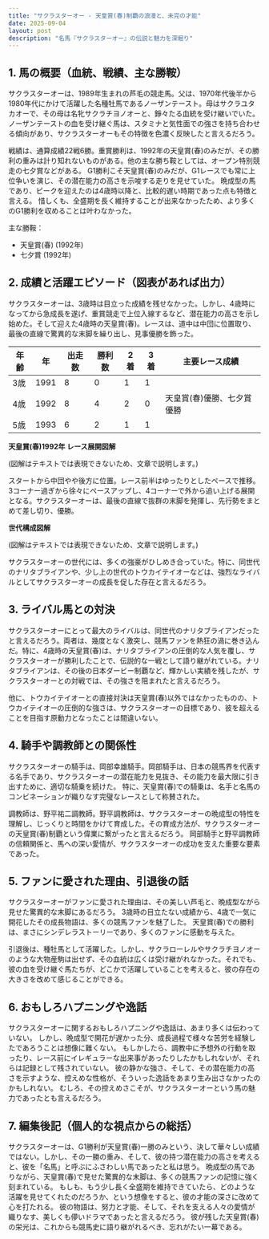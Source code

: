 ```yaml
---
title: "サクラスターオー - 天皇賞(春)制覇の浪漫と、未完の才能"
date: 2025-09-04
layout: post
description: "名馬『サクラスターオー』の伝説と魅力を深堀り"
---
```


## 1. 馬の概要（血統、戦績、主な勝鞍）

サクラスターオーは、1989年生まれの芦毛の競走馬。父は、1970年代後半から1980年代にかけて活躍した名種牡馬であるノーザンテースト。母はサクラユタカオーで、その母は名牝サクラチヨノオーと、錚々たる血統を受け継いでいた。  ノーザンテーストの血を受け継ぐ馬は、スタミナと気性面での強さを持ち合わせる傾向があり、サクラスターオーもその特徴を色濃く反映したと言えるだろう。

戦績は、通算成績22戦6勝。重賞勝利は、1992年の天皇賞(春)のみだが、その勝利の重みは計り知れないものがある。他の主な勝ち鞍としては、オープン特別競走の七夕賞などがある。  G1勝利こそ天皇賞(春)のみだが、G1レースでも常に上位争いを演じ、その潜在能力の高さを示唆する走りを見せていた。  晩成型の馬であり、ピークを迎えたのは4歳時以降と、比較的遅い時期であった点も特徴と言える。  惜しくも、全盛期を長く維持することが出来なかったため、より多くのG1勝利を収めることは叶わなかった。


主な勝鞍：

* 天皇賞(春) (1992年)
* 七夕賞 (1992年)


## 2. 成績と活躍エピソード（図表があれば出力）

サクラスターオーは、3歳時は目立った成績を残せなかった。しかし、4歳時になってから急成長を遂げ、重賞競走で上位入線するなど、潜在能力の高さを示し始めた。そして迎えた4歳時の天皇賞(春)。レースは、道中は中団に位置取り、最後の直線で驚異的な末脚を繰り出し、見事優勝を飾った。


| 年齢 | 年 | 出走数 | 勝利数 | 2着 | 3着 | 主要レース成績 |
|---|---|---|---|---|---|---|
| 3歳 | 1991 | 8 | 0 | 1 | 1 |  |
| 4歳 | 1992 | 8 | 4 | 2 | 0 | 天皇賞(春)優勝、七夕賞優勝 |
| 5歳 | 1993 | 6 | 2 | 1 | 1 |  |


**天皇賞(春)1992年 レース展開図解**

(図解はテキストでは表現できないため、文章で説明します。)

スタートから中団やや後方に位置。レース前半はゆったりとしたペースで推移。3コーナー過ぎから徐々にペースアップし、4コーナーで外から追い上げる展開となる。サクラスターオーは、最後の直線で抜群の末脚を発揮し、先行勢をまとめて差し切り、優勝。


**世代構成図解**

(図解はテキストでは表現できないため、文章で説明します。)

サクラスターオーの世代には、多くの強豪がひしめき合っていた。特に、同世代のナリタブライアンや、少し上の世代のトウカイテイオーなどは、強烈なライバルとしてサクラスターオーの成長を促した存在と言えるだろう。


## 3. ライバル馬との対決

サクラスターオーにとって最大のライバルは、同世代のナリタブライアンだったと言えるだろう。両者は、幾度となく激突し、競馬ファンを熱狂の渦に巻き込んだ。特に、4歳時の天皇賞(春)は、ナリタブライアンの圧倒的な人気を覆し、サクラスターオーが勝利したことで、伝説的な一戦として語り継がれている。ナリタブライアンは、その後の日本ダービー制覇など、輝かしい実績を残したが、サクラスターオーとの対戦では、その強さを阻まれたと言えるだろう。


他に、トウカイテイオーとの直接対決は天皇賞(春)以外ではなかったものの、トウカイテイオーの圧倒的な強さは、サクラスターオーの目標であり、彼を超えることを目指す原動力となったことは間違いない。


## 4. 騎手や調教師との関係性

サクラスターオーの騎手は、岡部幸雄騎手。岡部騎手は、日本の競馬界を代表する名手であり、サクラスターオーの潜在能力を見抜き、その能力を最大限に引き出すために、適切な騎乗を続けた。  特に、天皇賞(春)での騎乗は、名手と名馬のコンビネーションが織りなす完璧なレースとして称賛された。

調教師は、野平祐二調教師。野平調教師は、サクラスターオーの晩成型の特性を理解し、じっくりと時間をかけて育成した。その育成方法が、サクラスターオーの天皇賞(春)制覇という偉業に繋がったと言えるだろう。  岡部騎手と野平調教師の信頼関係と、馬への深い愛情が、サクラスターオーの成功を支えた重要な要素であった。


## 5. ファンに愛された理由、引退後の話

サクラスターオーがファンに愛された理由は、その美しい芦毛と、晩成型ながら見せた驚異的な末脚にあるだろう。  3歳時の目立たない成績から、4歳で一気に開花したその成長物語は、多くの競馬ファンを魅了した。  天皇賞(春)での勝利は、まさにシンデレラストーリーであり、多くのファンに感動を与えた。

引退後は、種牡馬として活躍した。しかし、サクラローレルやサクラチヨノオーのような大物産駒は出せず、その血統は広くは受け継がれなかった。それでも、彼の血を受け継ぐ馬たちが、どこかで活躍していることを考えると、彼の存在の大きさを改めて感じることができる。


## 6. おもしろハプニングや逸話

サクラスターオーに関するおもしろハプニングや逸話は、あまり多くは伝わっていない。  しかし、晩成型で開花が遅かった分、成長過程で様々な苦労を経験したであろうことは想像に難くない。  もしかしたら、調教中に予想外の行動を取ったり、レース前にイレギュラーな出来事があったりしたかもしれないが、それらは記録として残されていない。  彼の静かな強さ、そして、その潜在能力の高さを示すような、控えめな性格が、そういった逸話をあまり生み出さなかったのかもしれない。  むしろ、その控えめさこそが、サクラスターオーという馬の魅力であったとも言えるだろう。


## 7. 編集後記（個人的な視点からの総括）

サクラスターオーは、G1勝利が天皇賞(春)一勝のみという、決して華々しい成績ではない。しかし、その一勝の重み、そして、彼の持つ潜在能力の高さを考えると、彼を「名馬」と呼ぶにふさわしい馬であったと私は思う。  晩成型の馬でありながら、天皇賞(春)で見せた驚異的な末脚は、多くの競馬ファンの記憶に強く刻まれている。  もしも、もう少し長く全盛期を維持できていたら、どのような活躍を見せてくれたのだろうか、という想像をすると、彼の才能の深さに改めて心を打たれる。  彼の物語は、努力と才能、そして、それを支える人々の愛情が織りなす、美しくも儚いドラマであったと言えるだろう。  彼が残した天皇賞(春)の栄光は、これからも競馬史に語り継がれるべき、忘れがたい一幕である。

